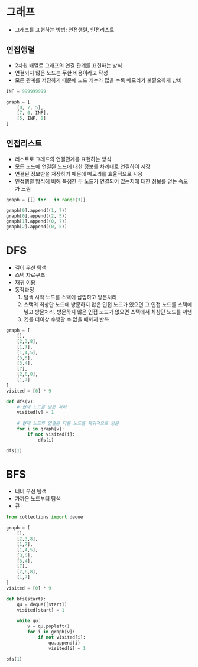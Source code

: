 # 그래프
* 그래프를 표현하는 방법: 인접행렬, 인접리스트
## 인접행렬
* 2차원 배열로 그래프의 연결 관계를 표현하는 방식
* 연결되지 않은 노드는 무한 비용이라고 작성
* 모든 관계를 저장하기 때문에 노드 개수가 많을 수록 메모리가 불필요하게 낭비
```python
INF = 999999999

graph = [
    [0, 7, 5],
    [7, 0, INF],
    [5, INF, 0]
]
```

## 인접리스트
* 리스트로 그래프의 연결관계를 표현하는 방식
* 모든 노드에 연결된 노드에 대한 정보를 차례대로 연결하여 저장
* 연결된 정보만을 저장하기 때문에 메모리를 효율적으로 사용
* 인접행렬 방식에 비해 특정한 두 노드가 연결되어 있는지에 대한 정보를 얻는 속도가 느림
```python
graph = [[] for _ in range(3)]

graph[0].append((1, 7))
graph[0].append((2, 5))
graph[1].append((0, 7))
graph[2].append((0, 5))
```

# DFS
* 깊이 우선 탐색
* 스택 자료구조
* 재귀 이용
* 동작과정
    1) 탐색 시작 노드를 스택에 삽입하고 방문처리
    2) 스택의 최상단 노드에 방문하지 않은 인접 노드가 있으면 그 인접 노드를 스택에 넣고 방문처리.
    방문하지 않은 인접 노드가 없으면 스택에서 최상단 노드를 꺼냄
    3) 2)를 더이상 수행할 수 없을 때까지 반복
```python
graph = [
    [],
    [2,3,8],
    [1,7],
    [1,4,5],
    [3,5],
    [3,4],
    [7],
    [2,6,8],
    [1,7]
]
visited = [0] * 9

def dfs(v):
    # 현재 노드를 방문 처리
    visited[v] = 1
    
    # 현재 노드와 연결된 다른 노드를 재귀적으로 방문
    for i in graph[v]:
        if not visited[i]:
            dfs(i)

dfs(1)
```

# BFS
* 너비 우선 탐색
* 가까운 노드부터 탐색
* 큐
```python
from collections import deque

graph = [
    [],
    [2,3,8],
    [1,7],
    [1,4,5],
    [3,5],
    [3,4],
    [7],
    [2,6,8],
    [1,7]
]
visited = [0] * 9

def bfs(start):
    qu = deque([start])
    visited[start] = 1
    
    while qu:
        v = qu.popleft()
        for i in graph[v]:
            if not visited[i]:
                qu.append(i)
                visited[i] = 1

bfs(1)
```